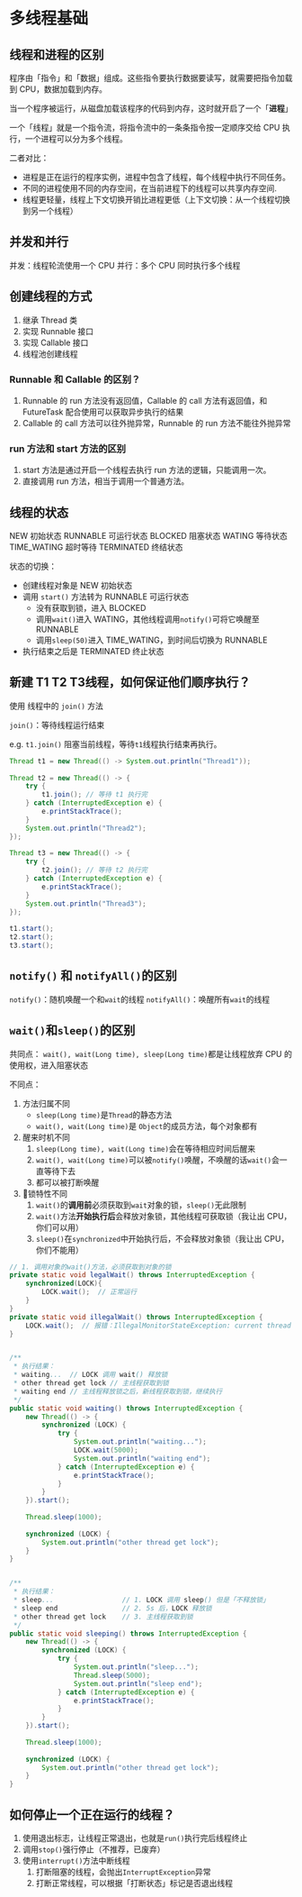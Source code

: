 
# 多线程基础

## 线程和进程的区别

程序由「指令」和「数据」组成。这些指令要执行数据要读写，就需要把指令加载到 CPU，数据加载到内存。

当一个程序被运行，从磁盘加载该程序的代码到内存，这时就开启了一个「**进程**」

一个「线程」就是一个指令流，将指令流中的一条条指令按一定顺序交给 CPU 执行，一个进程可以分为多个线程。

二者对比：
- 进程是正在运行的程序实例，进程中包含了线程，每个线程中执行不同任务。
- 不同的进程使用不同的内存空间，在当前进程下的线程可以共享内存空间.
- 线程更轻量，线程上下文切换开销比进程更低（上下文切换：从一个线程切换到另一个线程）

## 并发和并行


并发：线程轮流使用一个 CPU
并行：多个 CPU 同时执行多个线程

## 创建线程的方式

1. 继承 Thread 类
2. 实现 Runnable 接口
3. 实现 Callable 接口
4. 线程池创建线程

### Runnable 和 Callable 的区别？
1. Runnable 的 run 方法没有返回值，Callable 的 call 方法有返回值，和 FutureTask 配合使用可以获取异步执行的结果
2. Callable 的 call 方法可以往外抛异常，Runnable 的 run 方法不能往外抛异常

### run 方法和 start 方法的区别
1. start 方法是通过开启一个线程去执行 run 方法的逻辑，只能调用一次。
2. 直接调用 run 方法，相当于调用一个普通方法。

## 线程的状态

NEW 初始状态
RUNNABLE 可运行状态
BLOCKED 阻塞状态
WATING 等待状态
TIME_WATING 超时等待
TERMINATED 终结状态

状态的切换：
- 创建线程对象是 NEW 初始状态
- 调用 `start()` 方法转为 RUNNABLE 可运行状态
	- 没有获取到锁，进入 BLOCKED
	- 调用`wait()`进入 WATING，其他线程调用`notify()`可将它唤醒至 RUNNABLE
	- 调用`sleep(50)`进入 TIME_WATING，到时间后切换为 RUNNABLE
- 执行结束之后是 TERMINATED 终止状态

## 新建 T1 T2 T3线程，如何保证他们顺序执行？

使用 线程中的 `join()` 方法

`join()`：等待线程运行结束

e.g. `t1.join()` 阻塞当前线程，等待`t1`线程执行结束再执行。

```java
Thread t1 = new Thread(() -> System.out.println("Thread1"));  
  
Thread t2 = new Thread(() -> {  
    try {  
        t1.join(); // 等待 t1 执行完
    } catch (InterruptedException e) {  
        e.printStackTrace();  
    }  
    System.out.println("Thread2");  
});  
  
Thread t3 = new Thread(() -> {  
    try {  
        t2.join(); // 等待 t2 执行完
    } catch (InterruptedException e) {  
        e.printStackTrace();  
    }  
    System.out.println("Thread3");  
});  
  
t1.start();  
t2.start();  
t3.start();
```

## `notify()` 和 `notifyAll()`的区别

`notify()`：随机唤醒一个和`wait`的线程
`notifyAll()`：唤醒所有`wait`的线程


## `wait()`和`sleep()`的区别

共同点：
`wait(), wait(Long time), sleep(Long time)`都是让线程放弃 CPU 的使用权，进入阻塞状态

不同点：
1. 方法归属不同
	- `sleep(Long time)`是`Thread`的静态方法
	- `wait(), wait(Long time)`是 `Object`的成员方法，每个对象都有
2. 醒来时机不同
	1. `sleep(Long time), wait(Long time)`会在等待相应时间后醒来
	2. `wait(), wait(Long time)`可以被`notify()`唤醒，不唤醒的话`wait()`会一直等待下去
	3. 都可以被打断唤醒
3. 🌟锁特性不同
	1. `wait()`的**调用前**必须获取到`wait`对象的锁，`sleep()`无此限制
	2. `wait()`方法**开始执行后**会释放对象锁，其他线程可获取锁（我让出 CPU，你们可以用）
	3. `sleep()`在`synchronized`中开始执行后，不会释放对象锁（我让出 CPU，你们不能用）

```java
// 1. 调用对象的wait()方法，必须获取到对象的锁  
private static void legalWait() throws InterruptedException {  
    synchronized(LOCK){  
        LOCK.wait();  // 正常运行
    }  
}  
private static void illegalWait() throws InterruptedException {  
    LOCK.wait();  // 报错：IllegalMonitorStateException: current thread is not owner
}


/**  
 * 执行结果：  
 * waiting...  // LOCK 调用 wait() 释放锁  
 * other thread get lock // 主线程获取到锁  
 * waiting end // 主线程释放锁之后，新线程获取到锁，继续执行  
 */  
public static void waiting() throws InterruptedException {  
    new Thread(() -> {  
        synchronized (LOCK) {  
            try {  
                System.out.println("waiting...");  
                LOCK.wait(5000);  
                System.out.println("waiting end");  
            } catch (InterruptedException e) {  
                e.printStackTrace();  
            }  
        }  
    }).start();  
  
    Thread.sleep(1000);  
  
    synchronized (LOCK) {  
        System.out.println("other thread get lock");  
    }  
}


/**  
 * 执行结果：  
 * sleep...                 // 1. LOCK 调用 sleep() 但是「不释放锁」  
 * sleep end                // 2. 5s 后，LOCK 释放锁  
 * other thread get lock    // 3. 主线程获取到锁  
 */  
public static void sleeping() throws InterruptedException {  
    new Thread(() -> {  
        synchronized (LOCK) {  
            try {  
                System.out.println("sleep...");  
                Thread.sleep(5000);  
                System.out.println("sleep end");  
            } catch (InterruptedException e) {  
                e.printStackTrace();  
            }  
        }  
    }).start();  
  
    Thread.sleep(1000);  
  
    synchronized (LOCK) {  
        System.out.println("other thread get lock");  
    }  
}
```

## 如何停止一个正在运行的线程？

1. 使用退出标志，让线程正常退出，也就是`run()`执行完后线程终止
2. 调用`stop()`强行停止（不推荐，已废弃）
3. 使用`interrupt()`方法中断线程
	1. 打断阻塞的线程，会抛出`InterruptException`异常
	2. 打断正常线程，可以根据「打断状态」标记是否退出线程 